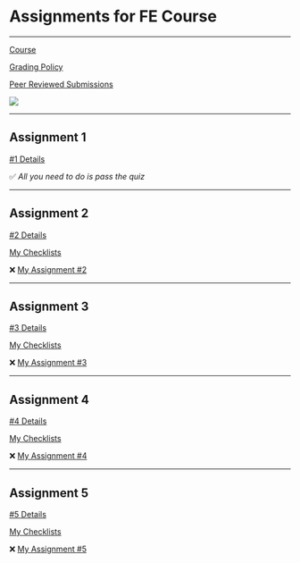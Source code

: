# Assignments for FE Course
---
[Course](https://www.coursera.org/learn/html-css-javascript-for-web-developers)

[Grading Policy](https://www.coursera.org/learn/html-css-javascript-for-web-developers/supplement/RHv7x/how-grading-and-being-late-on-assignments-works)

[Peer Reviewed Submissions](https://learners.coursera.help/hc/en-us/articles/208279926-Submit-peer-reviewed-assignments)

![](https://i.pinimg.com/originals/86/74/a9/8674a918f3765e5ab9f1191ad5811713.gif)

---
## Assignment 1

[#1 Details](https://github.com/jhu-ep-coursera/fullstack-course4/blob/master/assignments/assignment1/Assignment-1.md)

✅ _All you need to do is pass the quiz_

---
## Assignment 2

[#2 Details](https://github.com/jhu-ep-coursera/fullstack-course4/blob/master/assignments/assignment2/Assignment-2.md)

[My Checklists](assignment_2/checklist.md)

❌ [My Assignment #2]()

---
## Assignment 3

[#3 Details](https://github.com/jhu-ep-coursera/fullstack-course4/blob/master/assignments/assignment3/Assignment-3.md)

[My Checklists]()

❌ [My Assignment #3]()

---
## Assignment 4

[#4 Details](https://github.com/jhu-ep-coursera/fullstack-course4/blob/master/assignments/assignment4/Assignment-4.md)

[My Checklists]()

❌ [My Assignment #4]()

---
## Assignment 5

[#5 Details](https://github.com/jhu-ep-coursera/fullstack-course4/blob/master/assignments/assignment5/Assignment-5.md)

[My Checklists]()

❌ [My Assignment #5]()
